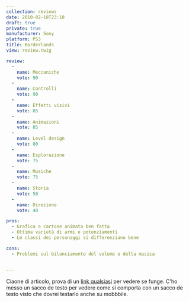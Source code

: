```yaml
---
collection: reviews
date: 2010-02-18T23:10
draft: true
private: true
manufacturer: Sony
platform: PS3
title: Borderlands
view: review.twig

review:
  -
    name: Meccaniche
    vote: 90
  -
    name: Controlli
    vote: 90
  -
    name: Effetti visivi
    vote: 85
  -
    name: Animazioni
    vote: 85
  -
    name: Level design
    vote: 80
  -
    name: Esplorazione
    vote: 75
  -
    name: Musiche
    vote: 75
  -
    name: Storia
    vote: 50
  -
    name: Direzione
    vote: 40

pros:
  - Grafica a cartone animato ben fatta
  - Ottima varietà di armi e potenziamenti
  - Le classi dei personaggi si differenziano bene

cons:
  - Problemi sul bilanciamento del volume e della musica


---
```




Ciaone di articolo, prova di un [link qualsiasi](http://www.google.com) per vedere se funge. C'ho messo un sacco de testo per vedere come si comporta con un sacco de testo visto che dovrei testarlo anche su mobbbile.
